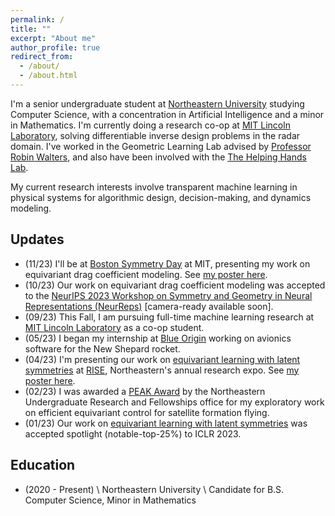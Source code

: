 ```yaml
---
permalink: /
title: ""
excerpt: "About me"
author_profile: true
redirect_from:
  - /about/
  - /about.html
---
```


I'm a senior undergraduate student at [Northeastern University](https://www.northeastern.edu) studying Computer Science, with a concentration in Artificial Intelligence and a minor in Mathematics. I'm currently doing a research co-op at [MIT Lincoln Laboratory](https://www.ll.mit.edu/), solving differentiable inverse design problems in the radar domain. I've worked in the Geometric Learning Lab advised by [Professor Robin Walters](https://www.khoury.northeastern.edu/people/robin-walters/), and also have been involved with the [The Helping Hands Lab](https://www2.ccs.neu.edu/research/helpinghands/).

My current research interests involve transparent machine learning in physical systems for algorithmic design, decision-making, and dynamics modeling.

## Updates

- (11/23) I'll be at [Boston Symmetry Day](https://bostonsymmetry.github.io/) at MIT, presenting my work on equivariant drag coefficient modeling. See [my poster here](https://drive.google.com/file/d/1zzij9DD0IEAZeS4aAe_zMU1thHt1FJFc/view?usp=sharing).
- (10/23) Our work on equivariant drag coefficient modeling was accepted to the [NeurIPS 2023 Workshop on Symmetry and Geometry in Neural Representations (NeurReps)](https://www.neurreps.org/about) [camera-ready available soon].
- (09/23) This Fall, I am pursuing full-time machine learning research at [MIT Lincoln Laboratory](https://www.ll.mit.edu/) as a co-op student.
- (05/23) I began my internship at [Blue Origin](https://www.blueorigin.com/) working on avionics software for the New Shepard rocket.
- (04/23) I'm presenting our work on [equivariant learning with latent symmetries](https://nsortur.github.io/publication/iclr2023) at [RISE](https://undergraduate.northeastern.edu/research/rise-2023/overview/), Northeastern's annual research expo. See [my poster here](https://drive.google.com/file/d/1zKoX4EBMvLhzg2CjEZuvNoKS3bTbCODz/view?usp=sharing).
- (02/23) I was awarded a [PEAK Award](https://undergraduate.northeastern.edu/research/awards/peak-awards-overview/) by the Northeastern Undergraduate Research and Fellowships office for my exploratory work on efficient equivariant control for satellite formation flying.
- (01/23) Our work on [equivariant learning with latent symmetries](https://nsortur.github.io/publication/iclr2023) was accepted spotlight (notable-top-25%) to ICLR 2023.

## Education

- (2020 - Present) \\
  Northeastern University \\
  Candidate for B.S. Computer Science, Minor in Mathematics
